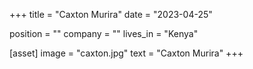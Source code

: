 +++
title = "Caxton Murira"
date = "2023-04-25"

position = ""
company = ""
lives_in = "Kenya"

[asset]
  image = "caxton.jpg"
  text = "Caxton Murira"
+++
